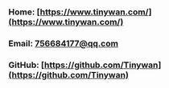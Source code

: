 <!--
**Tinywan/Tinywan** is a ✨ _special_ ✨ repository because its `README.md` (this file) appears on your GitHub profile.

Here are some ideas to get you started:

- 🔭 I’m currently working on ...
- 🌱 I’m currently learning ...
- 👯 I’m looking to collaborate on ...
- 🤔 I’m looking for help with ...
- 💬 Ask me about ...
- 📫 How to reach me: ...
- 😄 Pronouns: ...
- ⚡ Fun fact: ...
-->

### Home: [https://www.tinywan.com/](https://www.tinywan.com/)
### Email: [756684177@qq.com](mailto:756684177@qq.com)
### GitHub: [https://github.com/Tinywan](https://github.com/Tinywan)

